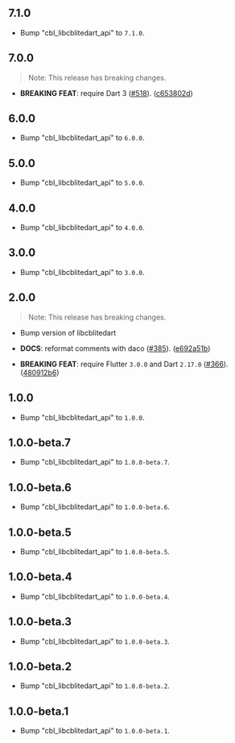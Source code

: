## 7.1.0

 - Bump "cbl_libcblitedart_api" to `7.1.0`.

## 7.0.0

> Note: This release has breaking changes.

 - **BREAKING** **FEAT**: require Dart 3 ([#518](https://github.com/cbl-dart/cbl-dart/issues/518)). ([c653802d](https://github.com/cbl-dart/cbl-dart/commit/c653802dfb69ebbe769b08e9aaeb1cfb906c4dac))

## 6.0.0

 - Bump "cbl_libcblitedart_api" to `6.0.0`.

## 5.0.0

 - Bump "cbl_libcblitedart_api" to `5.0.0`.

## 4.0.0

 - Bump "cbl_libcblitedart_api" to `4.0.0`.

## 3.0.0

 - Bump "cbl_libcblitedart_api" to `3.0.0`.

## 2.0.0

> Note: This release has breaking changes.

 - Bump version of libcblitedart

 - **DOCS**: reformat comments with daco ([#385](https://github.com/cbl-dart/cbl-dart/issues/385)). ([e692a51b](https://github.com/cbl-dart/cbl-dart/commit/e692a51b2ae2f9d4a7d240175e5b3c22fb79c783))
 - **BREAKING** **FEAT**: require Flutter `3.0.0` and Dart `2.17.0` ([#366](https://github.com/cbl-dart/cbl-dart/issues/366)). ([480912b6](https://github.com/cbl-dart/cbl-dart/commit/480912b617cb92cda7879d01ad4a0a3ea5b61abe))

## 1.0.0

 - Bump "cbl_libcblitedart_api" to `1.0.0`.

## 1.0.0-beta.7

 - Bump "cbl_libcblitedart_api" to `1.0.0-beta.7`.

## 1.0.0-beta.6

 - Bump "cbl_libcblitedart_api" to `1.0.0-beta.6`.

## 1.0.0-beta.5

 - Bump "cbl_libcblitedart_api" to `1.0.0-beta.5`.

## 1.0.0-beta.4

 - Bump "cbl_libcblitedart_api" to `1.0.0-beta.4`.

## 1.0.0-beta.3

 - Bump "cbl_libcblitedart_api" to `1.0.0-beta.3`.

## 1.0.0-beta.2

 - Bump "cbl_libcblitedart_api" to `1.0.0-beta.2`.

## 1.0.0-beta.1

 - Bump "cbl_libcblitedart_api" to `1.0.0-beta.1`.
